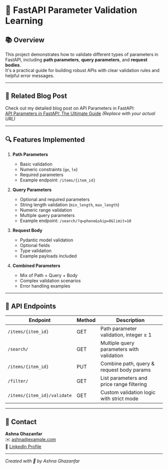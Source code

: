 # 🎯 FastAPI Parameter Validation Learning

## 📚 Overview  
This project demonstrates how to validate different types of parameters in FastAPI, including **path parameters**, **query parameters**, and **request bodies**.  
It's a practical guide for building robust APIs with clear validation rules and helpful error messages.

---

## 📝 Related Blog Post  
Check out my detailed blog post on API Parameters in FastAPI:  
[API Parameters in FastAPI: The Ultimate Guide](https://your-blog-link-here)  *(Replace with your actual URL)*

---

## 🔍 Features Implemented  

1. **Path Parameters**  
   - Basic validation  
   - Numeric constraints (`ge`, `le`)  
   - Required parameters  
   - Example endpoint: `/items/{item_id}`

2. **Query Parameters**  
   - Optional and required parameters  
   - String length validation (`min_length`, `max_length`)  
   - Numeric range validation  
   - Multiple query parameters  
   - Example endpoint: `/search/?q=phone&skip=0&limit=10`

3. **Request Body**  
   - Pydantic model validation  
   - Optional fields  
   - Type validation  
   - Example payloads included

4. **Combined Parameters**  
   - Mix of Path + Query + Body  
   - Complex validation scenarios  
   - Error handling examples

---

## 📝 API Endpoints

| Endpoint                    | Method | Description                               |
|-----------------------------|--------|-------------------------------------------|
| `/items/{item_id}`          | GET    | Path parameter validation, integer ≥ 1   |
| `/search/`                  | GET    | Multiple query parameters with validation|
| `/items/{item_id}`          | PUT    | Combine path, query & request body params|
| `/filter/`                  | GET    | List parameters and price range filtering|
| `/items/{item_id}/validate` | GET    | Custom validation logic with strict mode |

---

## 🤝 Contact

**Ashna Ghazanfar**  
✉️ ashna@example.com  
🔗 [LinkedIn Profile](https://www.linkedin.com/in/ashna-ghazanfar-b268522b4/)

---

*Created with 💖 by Ashna Ghazanfar*

